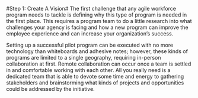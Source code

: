 #Step 1: Create A Vision#
The first challenge that any agile workforce program needs to tackle is defining why this type of program is needed in the first place. This requires a program team to do a little research into what challenges your agency is facing and how a new program can improve the employee experience and can increase your organization’s success.

Setting up a successful pilot program can be executed with no more technology than whiteboards and adhesive notes; however, these kinds of programs are limited to a single geography, requiring in-person collaboration at first. Remote collaboration can occur once a team is settled in and comfortable working with each other. All you really need is a dedicated team that is able to devote some time and energy to gathering stakeholders and brainstorming what kinds of projects and opportunities could be addressed by the initiative.
